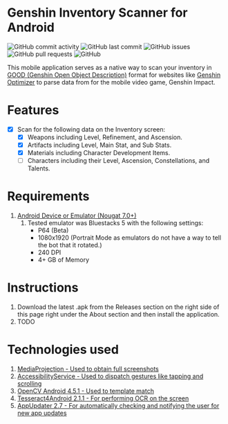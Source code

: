 # Genshin Inventory Scanner for Android

![GitHub commit activity](https://img.shields.io/github/commit-activity/m/steve1316/genshin-inventory-scanner-android?logo=GitHub) ![GitHub last commit](https://img.shields.io/github/last-commit/steve1316/genshin-inventory-scanner-android?logo=GitHub) ![GitHub issues](https://img.shields.io/github/issues/steve1316/genshin-inventory-scanner-android?logo=GitHub) ![GitHub pull requests](https://img.shields.io/github/issues-pr/steve1316/genshin-inventory-scanner-android?logo=GitHub) ![GitHub](https://img.shields.io/github/license/steve1316/genshin-inventory-scanner-android?logo=GitHub)

This mobile application serves as a native way to scan your inventory in [GOOD (Genshin Open Object Description)](https://frzyc.github.io/genshin-optimizer/#/doc) format for websites like [Genshin Optimizer](https://frzyc.github.io/genshin-optimizer/) to parse data from for the mobile video game, Genshin Impact.

# Features

-   [x] Scan for the following data on the Inventory screen:
    -   [x] Weapons including Level, Refinement, and Ascension.
    -   [x] Artifacts including Level, Main Stat, and Sub Stats.
    -   [x] Materials including Character Development Items.
    -   [ ] Characters including their Level, Ascension, Constellations, and Talents.

# Requirements

1. [Android Device or Emulator (Nougat 7.0+)](https://developer.android.com/about/versions)
    1. Tested emulator was Bluestacks 5 with the following settings:
        - P64 (Beta)
        - 1080x1920 (Portrait Mode as emulators do not have a way to tell the bot that it rotated.)
        - 240 DPI
        - 4+ GB of Memory

# Instructions

1. Download the latest .apk from the Releases section on the right side of this page right under the About section and then install the application.
2. TODO

# Technologies used

1. [MediaProjection - Used to obtain full screenshots](https://developer.android.com/reference/android/media/projection/MediaProjection)
2. [AccessibilityService - Used to dispatch gestures like tapping and scrolling](https://developer.android.com/reference/android/accessibilityservice/AccessibilityService)
3. [OpenCV Android 4.5.1 - Used to template match](https://opencv.org/releases/)
4. [Tesseract4Android 2.1.1 - For performing OCR on the screen](https://github.com/adaptech-cz/Tesseract4Android)
5. [AppUpdater 2.7 - For automatically checking and notifying the user for new app updates](https://github.com/javiersantos/AppUpdater)
